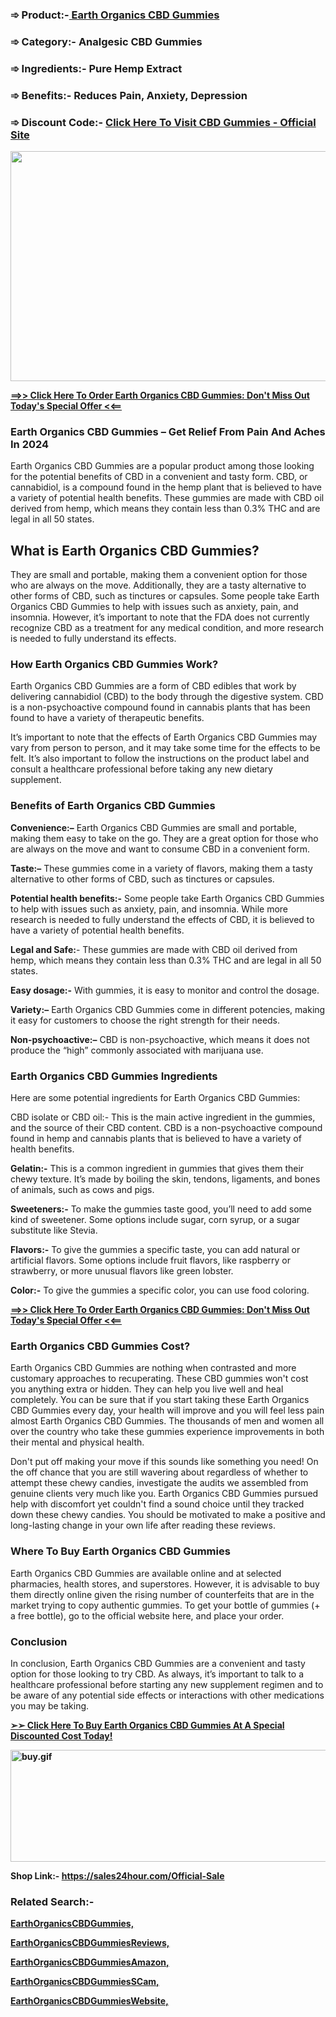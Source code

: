 <h3><strong>➾ Product:-<a href="https://sales24hour.com/Official-Sale">&nbsp;Earth Organics CBD Gummies</a></strong></h3>
<h3><strong>➾ Category:- Analgesic CBD Gummies</strong></h3>
<h3><strong>➾ Ingredients:- Pure Hemp Extract</strong></h3>
<h3><strong>➾ Benefits:- Reduces Pain, Anxiety, Depression</strong></h3>
<h3><strong>➾ Discount Code:-&nbsp;<a href="https://sales24hour.com/Official-Sale">Click Here To Visit CBD Gummies - Official Site</a></strong></h3>
<p><a href="https://sales24hour.com/Official-Sale"><strong><img src="https://uploads-ssl.webflow.com/647da3ff6cb9aeebeecef8f9/647da65b741abe25d3d2bfb7_5-1.png" alt="" width="572" height="368" /></strong></a></p>
<p><strong><a href="https://sales24hour.com/Official-Sale">==&gt;&gt; Click Here To Order Earth Organics CBD Gummies: Don't Miss Out Today's Special Offer &lt;&lt;==</a></strong></p>
<h3><strong>Earth Organics CBD Gummies &ndash; Get Relief From Pain And Aches In&nbsp;2024</strong></h3>
<p>Earth Organics CBD Gummies are a popular product among those looking for the potential benefits of CBD in a convenient and tasty form. CBD, or cannabidiol, is a compound found in the hemp plant that is believed to have a variety of potential health benefits. These gummies are made with CBD oil derived from hemp, which means they contain less than 0.3% THC and are legal in all 50 states.</p>
<h2><strong>What is Earth Organics CBD Gummies?</strong></h2>
<p>They are small and portable, making them a convenient option for those who are always on the move. Additionally, they are a tasty alternative to other forms of CBD, such as tinctures or capsules. Some people take Earth Organics CBD Gummies to help with issues such as anxiety, pain, and insomnia. However, it&rsquo;s important to note that the FDA does not currently recognize CBD as a treatment for any medical condition, and more research is needed to fully understand its effects.</p>
<h3><strong>How Earth Organics CBD Gummies Work?</strong></h3>
<p>Earth Organics CBD Gummies are a form of CBD edibles that work by delivering cannabidiol (CBD) to the body through the digestive system. CBD is a non-psychoactive compound found in cannabis plants that has been found to have a variety of therapeutic benefits.</p>
<p>It&rsquo;s important to note that the effects of Earth Organics CBD Gummies may vary from person to person, and it may take some time for the effects to be felt. It&rsquo;s also important to follow the instructions on the product label and consult a healthcare professional before taking any new dietary supplement.&nbsp;</p>
<h3><strong>Benefits of Earth Organics CBD Gummies</strong></h3>
<p><strong>Convenience:&ndash;</strong>&nbsp;Earth Organics CBD Gummies are small and portable, making them easy to take on the go. They are a great option for those who are always on the move and want to consume CBD in a convenient form.</p>
<p><strong>Taste:&ndash;</strong>&nbsp;These gummies come in a variety of flavors, making them a tasty alternative to other forms of CBD, such as tinctures or capsules.</p>
<p><strong>Potential health benefits:-</strong>&nbsp;Some people take Earth Organics CBD Gummies to help with issues such as anxiety, pain, and insomnia. While more research is needed to fully understand the effects of CBD, it is believed to have a variety of potential health benefits.</p>
<p><strong>Legal and Safe:</strong>- These gummies are made with CBD oil derived from hemp, which means they contain less than 0.3% THC and are legal in all 50 states.</p>
<p><strong>Easy dosage:-</strong>&nbsp;With gummies, it is easy to monitor and control the dosage.</p>
<p><strong>Variety:&ndash;</strong>&nbsp;Earth Organics CBD Gummies come in different potencies, making it easy for customers to choose the right strength for their needs.</p>
<p><strong>Non-psychoactive:&ndash;</strong>&nbsp;CBD is non-psychoactive, which means it does not produce the &ldquo;high&rdquo; commonly associated with marijuana use.</p>
<h3><strong>Earth Organics CBD Gummies Ingredients</strong></h3>
<p>Here are some potential ingredients for Earth Organics CBD Gummies:</p>
<p>CBD isolate or CBD oil:- This is the main active ingredient in the gummies, and the source of their CBD content. CBD is a non-psychoactive compound found in hemp and cannabis plants that is believed to have a variety of health benefits.</p>
<p><strong>Gelatin:-</strong>&nbsp;This is a common ingredient in gummies that gives them their chewy texture. It&rsquo;s made by boiling the skin, tendons, ligaments, and bones of animals, such as cows and pigs.</p>
<p><strong>Sweeteners:-</strong>&nbsp;To make the gummies taste good, you&rsquo;ll need to add some kind of sweetener. Some options include sugar, corn syrup, or a sugar substitute like Stevia.</p>
<p><strong>Flavors:-</strong>&nbsp;To give the gummies a specific taste, you can add natural or artificial flavors. Some options include fruit flavors, like raspberry or strawberry, or more unusual flavors like green lobster.</p>
<p><strong>Color:-</strong>&nbsp;To give the gummies a specific color, you can use food coloring.</p>
<p><strong><a href="https://sales24hour.com/Official-Sale">==&gt;&gt; Click Here To Order Earth Organics CBD Gummies: Don't Miss Out Today's Special Offer &lt;&lt;==</a></strong></p>
<h3><strong>Earth Organics CBD Gummies Cost?<br /></strong></h3>
<p>Earth Organics CBD Gummies are nothing when contrasted and more customary approaches to recuperating. These CBD gummies won't cost you anything extra or hidden. They can help you live well and heal completely. You can be sure that if you start taking these Earth Organics CBD Gummies every day, your health will improve and you will feel less pain almost Earth Organics CBD Gummies. The thousands of men and women all over the country who take these gummies experience improvements in both their mental and physical health.</p>
<p>Don't put off making your move if this sounds like something you need! On the off chance that you are still wavering about regardless of whether to attempt these chewy candies, investigate the audits we assembled from genuine clients very much like you. Earth Organics CBD Gummies pursued help with discomfort yet couldn't find a sound choice until they tracked down these chewy candies. You should be motivated to make a positive and long-lasting change in your own life after reading these reviews.</p>
<h3><strong>Where To Buy Earth Organics CBD Gummies</strong></h3>
<p>Earth Organics CBD Gummies are available online and at selected pharmacies, health stores, and superstores. However, it is advisable to buy them directly online given the rising number of counterfeits that are in the market trying to copy authentic gummies. To get your bottle of gummies (+ a free bottle), go to the official website here, and place your order.</p>
<h3><strong>Conclusion</strong></h3>
<p>In conclusion, Earth Organics CBD Gummies are a convenient and tasty option for those looking to try CBD. As always, it&rsquo;s important to talk to a healthcare professional before starting any new supplement regimen and to be aware of any potential side effects or interactions with other medications you may be taking.</p>
<p><strong><a href="https://sales24hour.com/Official-Sale">➢➢ Click Here To Buy Earth Organics CBD Gummies At A Special Discounted Cost Today!</a></strong></p>
<p><a href="https://sales24hour.com/Official-Sale"><strong><img src="https://groups.google.com/group/berberine-keto-gummies-united-states/attach/e759fdfe9a9f/buy.gif?part=0.3&amp;view=1" alt="buy.gif" width="534px" height="179px" data-iml="13394.300000011921" /></strong></a></p>
<p><strong>Shop Link:-&nbsp;<a href="https://sales24hour.com/Official-Sale">https://sales24hour.com/Official-Sale</a></strong></p>
<h3><strong>Related Search:-</strong></h3>
<p><strong><a href="https://sales24hour.com/Official-Sale">EarthOrganicsCBDGummies,</a></strong></p>
<p><strong><a href="https://sales24hour.com/Official-Sale">EarthOrganicsCBDGummiesReviews,</a></strong></p>
<p><strong><a href="https://sales24hour.com/Official-Sale">EarthOrganicsCBDGummiesAmazon,</a></strong></p>
<p><strong><a href="https://sales24hour.com/Official-Sale">EarthOrganicsCBDGummiesSCam,</a></strong></p>
<p><strong><a href="https://sales24hour.com/Official-Sale">EarthOrganicsCBDGummiesWebsite,</a></strong></p>
